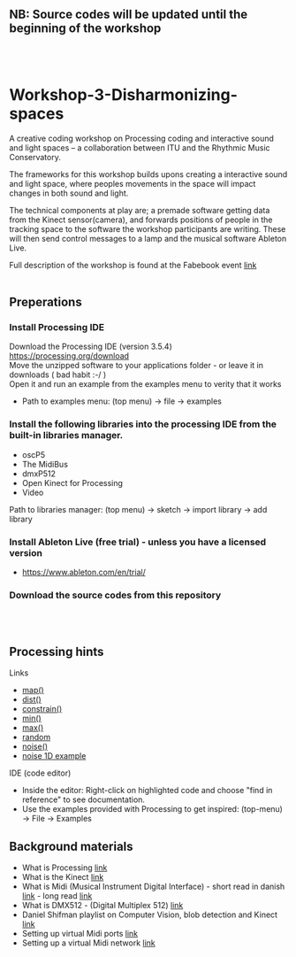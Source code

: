 ## NB: Source codes will be updated until the beginning of the workshop
<br><br>
# Workshop-3-Disharmonizing-spaces

A creative coding workshop on Processing coding and interactive sound and light spaces – a collaboration between ITU and the Rhythmic Music Conservatory.

The frameworks for this workshop builds upons creating a interactive sound and light space, where peoples movements in the space will impact changes in both sound and light. 

The technical components at play are; a premade software getting data from the Kinect sensor(camera), and forwards positions of people in the tracking space to the software the workshop participants are writing. These will then send control messages to a lamp and the musical software Ableton Live.

Full description of the workshop is found at the Fabebook event [link](https://fb.me/e/1bkFva4xd)
<br><br>
## Preperations
### Install Processing IDE
Download the Processing IDE (version 3.5.4) https://processing.org/download<br>
Move the unzipped software to your applications folder - or leave it in downloads ( bad habit :-/ )<br>
Open it and run an example from the examples menu to verity that it works<br>
- Path to examples menu: (top menu) -> file -> examples<br>

### Install the following libraries into the processing IDE from the built-in libraries manager.
- oscP5
- The MidiBus
- dmxP512
- Open Kinect for Processing
- Video

Path to libraries manager: (top menu) -> sketch -> import library -> add library

### Install Ableton Live (free trial) - unless you have a licensed version
- https://www.ableton.com/en/trial/

### Download the source codes from this repository
<br><br>

## Processing hints
Links
- [map()](https://processing.org/reference/map_.html)
- [dist()](https://processing.org/reference/dist_.html)
- [constrain()](https://processing.org/reference/constrain_.html)
- [min()](https://processing.org/reference/min_.html)
- [max()](https://processing.org/reference/max_.html)
- [random](https://processing.org/reference/random_.html)
- [noise()](https://processing.org/reference/noise_.html)
- [noise 1D example](https://processing.org/examples/noise1d.html)

IDE (code editor)
- Inside the editor: Right-click on highlighted code and choose "find in reference" to see documentation.
- Use the examples provided with Processing to get inspired: (top-menu) -> File -> Examples

## Background materials
- What is Processing [link](https://processing.org/)
- What is the Kinect [link](https://www.youtube.com/watch?v=QmVNgdapJJM&list=PLRqwX-V7Uu6ZMlWHdcy8hAGDy6IaoxUKf&ab_channel=TheCodingTrain)<br>
- What is Midi (Musical Instrument Digital Interface) - short read in danish [link](https://da.wikipedia.org/wiki/MIDI) - long read [link](https://en.wikipedia.org/wiki/MIDI)<br>
- What is DMX512 - (Digital Multiplex 512) [link](https://www.learnstagelighting.com/what-is-dmx-512/)<br>
- Daniel Shifman playlist on Computer Vision, blob detection and Kinect [link](https://www.youtube.com/watch?v=nCVZHROb_dE&list=PLRqwX-V7Uu6aG2RJHErXKSWFDXU4qo_ro&index=2&ab_channel=TheCodingTrain)<br>
- Setting up virtual Midi ports [link](https://dialogaudio.com/modulationprocessor/guides/virtual_midi/virtual_midi_setup.php)
- Setting up a virtual Midi network [link](https://help.ableton.com/hc/en-us/articles/209071169-Setting-up-a-virtual-MIDI-network)
